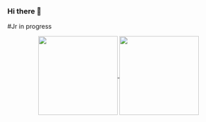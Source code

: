 ### Hi there 👋
#Jr in progress

<p align="center" >
    <a href="https://github.com/Duende28">
      <img align="center" src="https://github-readme-stats.vercel.app/api?username=Duende28&theme=dark&show_icons=true" height="180" />
      <img align="center" src="https://github-readme-stats.vercel.app/api/top-langs/?username=Duende28&layout=compact&theme=dark&langs_count=10&hide=java,plpgsql,objective-c,less,ruby,starlark,vue,tsql,assembly,hack,python,makefile,perl,shell,batchfile,smarty,php,dockerfile,c%2B%2B,kotlin,brightscript" height="180"/> 
    </a>
  </p>
